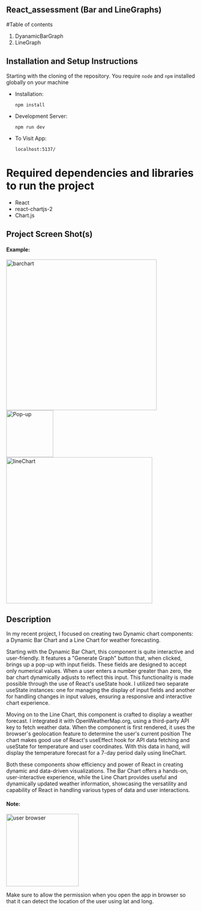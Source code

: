 ## React_assessment (Bar and LineGraphs)

#Table of contents
1. DyanamicBarGraph
2. LineGraph

## Installation and Setup Instructions
  Starting with the cloning of the repository. You require `node` and `npm` installed globally on your machine
* Installation:

  `npm install`
* Development Server: 

  `npm run dev`
* To Visit App:

  `localhost:5137/`

# Required dependencies and libraries to run the project
* React
* react-chartjs-2
* Chart.js

## Project Screen Shot(s)
#### Example:
<img width="401" alt="barchart" src="https://github.com/Shabarish001/Assessment/assets/126070029/ee52a7a8-f5af-4013-958c-86727cab9824">
<img width="125" alt="Pop-up" src="https://github.com/Shabarish001/Assessment/assets/126070029/71e54ad0-eb4e-4907-a4fe-84e8b3a08ffd">


<img width="389" alt="lineChart" src="https://github.com/Shabarish001/Assessment/assets/126070029/ec8a1636-7344-45dd-a3b1-34f07362fde4">


## Description
In my recent project, I focused on creating two Dynamic chart components: a Dynamic Bar Chart and a Line Chart for weather forecasting.

Starting with the Dynamic Bar Chart, this component is quite interactive and user-friendly. It features a "Generate Graph" button that, when clicked, brings up a pop-up with input fields. These fields are designed to accept only numerical values. When a user enters a number greater than zero, the bar chart dynamically adjusts to reflect this input. This functionality is made possible through the use of React's useState hook. I utilized two separate useState instances: one for managing the display of input fields and another for handling changes in input values, ensuring a responsive and interactive chart experience.

Moving on to the Line Chart, this component is crafted to display a weather forecast. I integrated it with OpenWeatherMap.org, using a third-party API key to fetch weather data. When the component is first rendered, it uses the browser's geolocation feature to determine the user's current position The chart makes good use of React's useEffect hook for API data fetching and useState for temperature and user coordinates. With this data in hand, will display the temperature forecast for a 7-day period daily using lineChart.

Both these components show efficiency and power of React in creating dynamic and data-driven visualizations. The Bar Chart offers a hands-on, user-interactive experience, while the Line Chart provides useful and dynamically updated weather information, showcasing the versatility and capability of React in handling various types of data and user interactions.

#### Note: 
<img width="193" alt="user browser" src="https://github.com/Shabarish001/Assessment/assets/126070029/077a5ff6-429b-407c-b2bb-801f3ed76103">


Make sure to allow the permission when you open the app in browser so that it can detect the location of the user using lat and long. 
